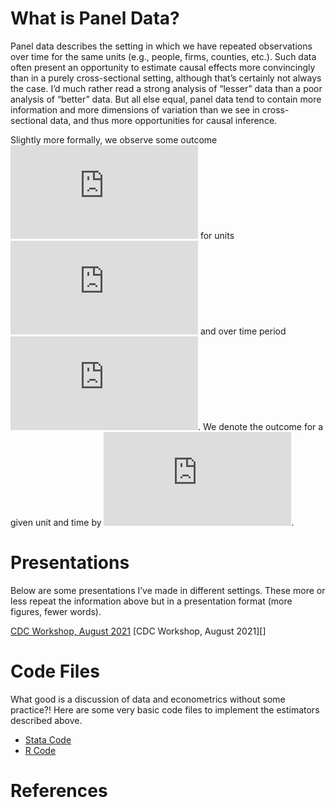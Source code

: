 What is Panel Data?
===================

Panel data describes the setting in which we have repeated observations
over time for the same units (e.g., people, firms, counties, etc.). Such
data often present an opportunity to estimate causal effects more
convincingly than in a purely cross-sectional setting, although that’s
certainly not always the case. I’d much rather read a strong analysis of
“lesser” data than a poor analysis of “better” data. But all else equal,
panel data tend to contain more information and more dimensions of
variation than we see in cross-sectional data, and thus more
opportunities for causal inference.

Slightly more formally, we observe some outcome
![y](https://latex.codecogs.com/png.latex?y "y") for units
![i=1,...,N](https://latex.codecogs.com/png.latex?i%3D1%2C...%2CN "i=1,...,N")
and over time period
![t=1,...,T](https://latex.codecogs.com/png.latex?t%3D1%2C...%2CT "t=1,...,T").
We denote the outcome for a given unit and time by
![y\_{it}](https://latex.codecogs.com/png.latex?y_%7Bit%7D "y_{it}").

Presentations
=============

Below are some presentations I’ve made in different settings. These more
or less repeat the information above but in a presentation format (more
figures, fewer words).

<a href="https://imccart.github.io/empirical-methods/panel-data/slides/intro-cdc202108.html">CDC
Workshop, August 2021</a> \[CDC Workshop, August 2021\]\[\]

Code Files
==========

What good is a discussion of data and econometrics without some
practice?! Here are some very basic code files to implement the
estimators described above.

-   [Stata Code](code/Stata-panel.do)
-   [R Code](code/R-panel.R)

References
==========
